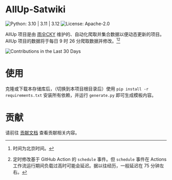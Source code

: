 # AllUp-Satwiki

![Python: 3.10 | 3.11 | 3.12](https://img.shields.io/badge/Python-3.10%20%7C%203.11%20%7C%203.12-python?style=social&logo=python&logoColor=blue) ![License: Apache-2.0](https://img.shields.io/github/license/yusancky/AllUp-Satwiki?style=social)

AllUp 项目是由 [雨伞CKY](https://github.com/yusancky) 维护的、自动化爬取并集合数据以便动态更新的项目。AllUp 项目的数据将于每日 $9$ 时 $26$ 分爬取数据并修改。[^1][^2]

![Contributions in the Last 30 Days](https://repobeats.axiom.co/api/embed/3c013245586cfcc386dd553450db134d7617991c.svg)

# 使用

克隆或下载本存储库后，（切换到本项目根目录后）使用 `pip install -r requirements.txt` 安装所有依赖，并运行 `generate.py` 即可生成模板内容。

# 贡献

请前往 [贡献文档](/.github/CONTRIBUTING.md) 查看贡献相关内容。

[^1]: 时间为北京时间。

[^2]: 定时修改基于 GitHub Action 的 `schedule` 事件。但 `schedule` 事件在 Actions 工作流运行期间负载过高时可能会延迟。据以往经历，一般延迟在 75 分钟左右。
